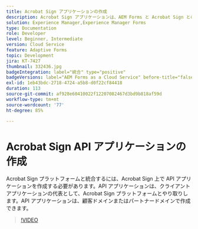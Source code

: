 ```yaml
---
title: Acrobat Sign アプリケーションの作成
description: Acrobat Sign アプリケーションは、AEM Forms と Acrobat Sign との統合を作成する最初のステップです。
solution: Experience Manager,Experience Manager Forms
type: Documentation
role: Developer
level: Beginner, Intermediate
version: Cloud Service
feature: Adaptive Forms
topic: Development
jira: KT-7427
thumbnail: 332436.jpg
badgeIntegration: label="統合" type="positive"
badgeVersions: label="AEM Forms as a Cloud Service" before-title="false"
exl-id: 1eb43bdc-2718-4724-a5b8-d0f22cf84418
duration: 113
source-git-commit: af928e60410022f12207082467d3bd9b818af59d
workflow-type: tm+mt
source-wordcount: '77'
ht-degree: 85%

---
```


# Acrobat Sign API アプリケーションの作成

Acrobat Sign プラットフォームと統合するには、Acrobat Sign 上で API アプリケーションを作成する必要があります。API アプリケーションは、クライアントアプリケーションの代表として、Acrobat Sign プラットフォームとやり取りします。API アプリケーションは、顧客ドメインまたはパートナードメインで作成できます。

>[!VIDEO](https://video.tv.adobe.com/v/332436?quality=12&learn=on)
